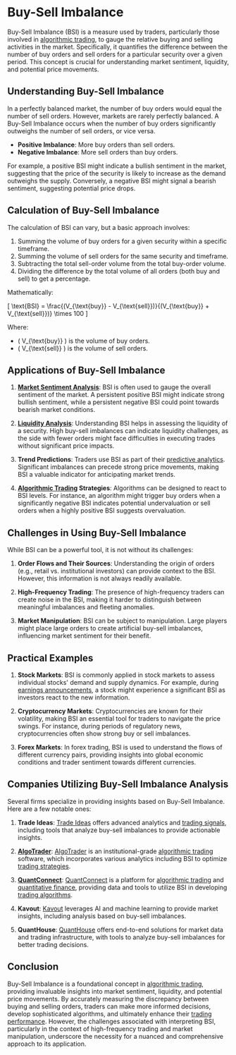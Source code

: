 # Buy-Sell Imbalance

Buy-Sell Imbalance (BSI) is a measure used by traders, particularly those involved in [algorithmic trading](../a/algorithmic_trading.md), to gauge the relative buying and selling activities in the market. Specifically, it quantifies the difference between the number of buy orders and sell orders for a particular security over a given period. This concept is crucial for understanding market sentiment, liquidity, and potential price movements. 

## Understanding Buy-Sell Imbalance

In a perfectly balanced market, the number of buy orders would equal the number of sell orders. However, markets are rarely perfectly balanced. A Buy-Sell Imbalance occurs when the number of buy orders significantly outweighs the number of sell orders, or vice versa.

- **Positive Imbalance**: More buy orders than sell orders.
- **Negative Imbalance**: More sell orders than buy orders.

For example, a positive BSI might indicate a bullish sentiment in the market, suggesting that the price of the security is likely to increase as the demand outweighs the supply. Conversely, a negative BSI might signal a bearish sentiment, suggesting potential price drops.

## Calculation of Buy-Sell Imbalance

The calculation of BSI can vary, but a basic approach involves:

1. Summing the volume of buy orders for a given security within a specific timeframe.
2. Summing the volume of sell orders for the same security and timeframe.
3. Subtracting the total sell-order volume from the total buy-order volume.
4. Dividing the difference by the total volume of all orders (both buy and sell) to get a percentage.

Mathematically:

\[ \text{BSI} = \frac{(V_{\text{buy}} - V_{\text{sell}})}{(V_{\text{buy}} + V_{\text{sell}})} \times 100 \]

Where:
- \( V_{\text{buy}} \) is the volume of buy orders.
- \( V_{\text{sell}} \) is the volume of sell orders.

## Applications of Buy-Sell Imbalance

1. **[Market Sentiment Analysis](../m/market_sentiment_analysis.md)**: BSI is often used to gauge the overall sentiment of the market. A persistent positive BSI might indicate strong bullish sentiment, while a persistent negative BSI could point towards bearish market conditions.
  
2. **[Liquidity Analysis](../l/liquidity_analysis.md)**: Understanding BSI helps in assessing the liquidity of a security. High buy-sell imbalances can indicate liquidity challenges, as the side with fewer orders might face difficulties in executing trades without significant price impacts.

3. **Trend Predictions**: Traders use BSI as part of their [predictive analytics](../p/predictive_analytics.md). Significant imbalances can precede strong price movements, making BSI a valuable indicator for anticipating market trends.

4. **[Algorithmic Trading](../a/algorithmic_trading.md) Strategies**: Algorithms can be designed to react to BSI levels. For instance, an algorithm might trigger buy orders when a significantly negative BSI indicates potential undervaluation or sell orders when a highly positive BSI suggests overvaluation.

## Challenges in Using Buy-Sell Imbalance

While BSI can be a powerful tool, it is not without its challenges:

1. **Order Flows and Their Sources**: Understanding the origin of orders (e.g., retail vs. institutional investors) can provide context to the BSI. However, this information is not always readily available.

2. **High-Frequency Trading**: The presence of high-frequency traders can create noise in the BSI, making it harder to distinguish between meaningful imbalances and fleeting anomalies.

3. **Market Manipulation**: BSI can be subject to manipulation. Large players might place large orders to create artificial buy-sell imbalances, influencing market sentiment for their benefit.

## Practical Examples

1. **Stock Markets**: BSI is commonly applied in stock markets to assess individual stocks' demand and supply dynamics. For example, during [earnings announcements](../e/earnings_announcements.md), a stock might experience a significant BSI as investors react to the new information.

2. **Cryptocurrency Markets**: Cryptocurrencies are known for their volatility, making BSI an essential tool for traders to navigate the price swings. For instance, during periods of regulatory news, cryptocurrencies often show strong buy or sell imbalances.

3. **Forex Markets**: In forex trading, BSI is used to understand the flows of different currency pairs, providing insights into global economic conditions and trader sentiment towards different currencies.

## Companies Utilizing Buy-Sell Imbalance Analysis

Several firms specialize in providing insights based on Buy-Sell Imbalance. Here are a few notable ones:

1. **Trade Ideas**: [Trade Ideas](https://www.trade-ideas.com/) offers advanced analytics and [trading signals](../t/trading_signals.md), including tools that analyze buy-sell imbalances to provide actionable insights.
  
2. **[AlgoTrader](../a/algotrader.md)**: [AlgoTrader](https://www.algotrader.com/) is an institutional-grade [algorithmic trading](../a/algorithmic_trading.md) software, which incorporates various analytics including BSI to optimize [trading strategies](../t/trading_strategies.md).

3. **[QuantConnect](../q/quantconnect.md)**: [QuantConnect](https://www.quantconnect.com/) is a platform for [algorithmic trading](../a/algorithmic_trading.md) and [quantitative finance](../q/quantitative_finance.md), providing data and tools to utilize BSI in developing [trading algorithms](../t/trading_algorithms.md).

4. **Kavout**: [Kavout](https://www.kavout.com/) leverages AI and machine learning to provide market insights, including analysis based on buy-sell imbalances.

5. **QuantHouse**: [QuantHouse](https://www.quanthouse.com/) offers end-to-end solutions for market data and trading infrastructure, with tools to analyze buy-sell imbalances for better trading decisions.

## Conclusion

Buy-Sell Imbalance is a foundational concept in [algorithmic trading](../a/algorithmic_trading.md), providing invaluable insights into market sentiment, liquidity, and potential price movements. By accurately measuring the discrepancy between buying and selling orders, traders can make more informed decisions, develop sophisticated algorithms, and ultimately enhance their [trading performance](../t/trading_performance.md). However, the challenges associated with interpreting BSI, particularly in the context of high-frequency trading and market manipulation, underscore the necessity for a nuanced and comprehensive approach to its application.
